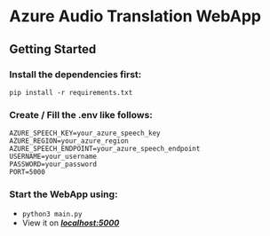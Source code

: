 # Azure Audio Translation WebApp

## Getting Started

### Install the dependencies first:
```pip install -r requirements.txt``` 

### Create / Fill the .env like follows:
```
AZURE_SPEECH_KEY=your_azure_speech_key
AZURE_REGION=your_azure_region
AZURE_SPEECH_ENDPOINT=your_azure_speech_endpoint
USERNAME=your_username
PASSWORD=your_password
PORT=5000
```
### Start the WebApp using:
- ```python3 main.py```
- View it on ***[localhost:5000](localhost:5000)***
